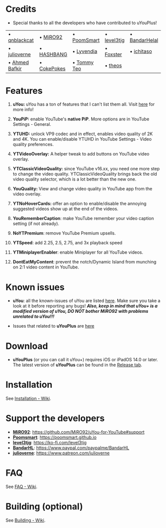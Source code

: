 # Credits
- Special thanks to all the developers who have contributed to uYouPlus! 

<table>
<tr></tr><td>• <a href='https://twitter.com/t70438299'>qnblackcat</a><br /></td><td>• <a href='https://twitter.com/miro92'>MiRO92</a><br /></td><td>• <a href='https://twitter.com/poomsmart'>PoomSmart</a><br /></td><td>• <a href='https://twitter.com/level3tjg'>level3tjg</a><br /></td><td>• <a href='https://twitter.com/bandarhl'>BandarHelal</a><br /></td></tr>
<tr><td>• <a href='https://twitter.com/ijulioverne'>julioverne</a><br /></td><td>• <a href='https://twitter.com/hashbang'>HASHBANG</a><br /></td><td>• <a href='https://github.com/Lyvendia'>Lyvendia</a><br /></td><td>• <a href='https://twitter.com/therealFoxster'>Foxster</a><br /></td><td>• <a href='https://twitter.com/ichitaso'>ichitaso</a><br /></td></tr>
<tr><td>• <a href='https://twitter.com/Peaceful_0'>Ahmed Bafkir</a><br /></td><td>• <a href='https://twitter.com/cokepokes'>CokePokes</a><br /></td><td>• <a href='https://isnackable.me/'>Tommy Teo</a><br /></td><td>• <a href='https://theos.dev'>theos</a><br /></td></tr>
</table>

# Features

1. **uYou:** uYou has a ton of features that I can't list them all. Visit [here](https://miro92.com/repo/depictions/?p=com.miro.uyou) for more info!

2. **YouPiP:** enable YouTube's **native PiP**. More options are in YouTube Settings - General.

3. **YTUHD:** unlock VP9 codec and in effect, enables video quality of 2K and 4K. You can enable/disable YTUHD in YouTube Settings - Video quality preferences.

4. **YTVideoOverlay:** A helper tweak to add buttons on YouTube video overlay.

5. **YTClassicVideoQuality:** since YouTube v16.xx, you need one more step to change the video quality. YTClassicVideoQuality brings back the old video quality selector, which is a lot better than the new one.

6. **YouQuality:** View and change video quality in YouTube app from the video overlay.

7. **YTNoHoverCards:** offer an option to enable/disable the annoying suggested videos show up at the end of the videos.

8. **YouRememberCaption**: make YouTube remember your video caption setting (if not already).

9. **NoYTPremium**: remove YouTube Premium upsells.

10. **YTSpeed**: add 2.25, 2.5, 2.75, and 3x playback speed

11. **YTMiniplayerEnabler**: enable Miniplayer for all YouTube videos.

12. **DontEatMyContent**: prevent the notch/Dynamic Island from munching on 2:1 video content in YouTube.


# Known issues 

- **uYou**: all the known-issues of uYou are listed [here](https://github.com/MiRO92/uYou-for-YouTube/issues). Make sure you take a look at it before reporting any bugs! ***Also, keep in mind that uYou+ is a modified version of uYou, DO NOT bother MiRO92 with problems unrelated to uYou!!!***

- Issues that related to **uYouPlus** are [here](https://github.com/qnblackcat/uYouPlus/issues/)

# Download

- **uYouPlus** (or you can call it uYou+) requires iOS or iPadOS 14.0 or later. The latest version of **uYouPlus** can be found in the [Release tab](https://github.com/brynts/uYouPlus/releases/latest).

# Installation
See [Installation - Wiki](https://github.com/qnblackcat/uYouPlus/wiki/Installation).

# Support the developers
- [**MiRO92**](https://twitter.com/miro92): https://github.com/MiRO92/uYou-for-YouTube#support
- [**Poomsmart**](https://twitter.com/poomsmart): https://poomsmart.github.io
- [**level3tjg**](https://twitter.com/level3tjg): https://ko-fi.com/level3tjg
- [**BandarHL**](https://twitter.com/bandarhl): https://www.paypal.com/paypalme/BandarHL
- [**julioverne**](https://twitter.com/ijulioverne): https://www.patreon.com/julioverne

# FAQ

See [FAQ - Wiki](https://github.com/qnblackcat/uYouPlus/wiki/FAQ).

# Building (optional)

See [Building - Wiki](https://github.com/qnblackcat/uYouPlus/wiki/Building).
